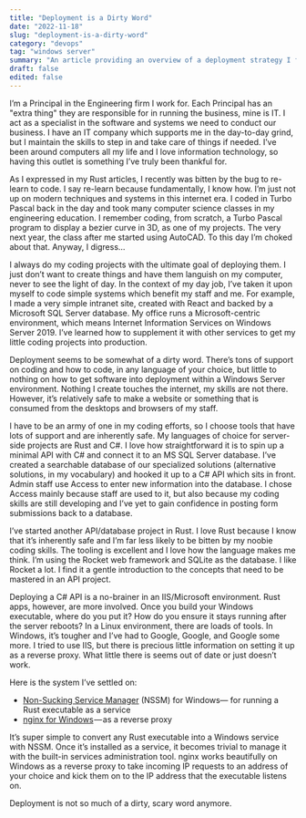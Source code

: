 ```yaml
---
title: "Deployment is a Dirty Word"
date: "2022-11-18"
slug: "deployment-is-a-dirty-word"
category: "devops"
tag: "windows server"
summary: "An article providing an overview of a deployment strategy I found at work for my coding projects"
draft: false
edited: false
---
```


I’m a Principal in the Engineering firm I work for. Each Principal has an "extra thing" they are responsible for in running the business, mine is IT. I act as a specialist in the software and systems we need to conduct our business. I have an IT company which supports me in the day-to-day grind, but I maintain the skills to step in and take care of things if needed. I’ve been around computers all my life and I love information technology, so having this outlet is something I’ve truly been thankful for.

As I expressed in my Rust articles, I recently was bitten by the bug to re-learn to code. I say re-learn because fundamentally, I know how. I’m just not up on modern techniques and systems in this internet era. I coded in Turbo Pascal back in the day and took many computer science classes in my engineering education. I remember coding, from scratch, a Turbo Pascal program to display a bezier curve in 3D, as one of my projects. The very next year, the class after me started using AutoCAD. To this day I’m choked about that. Anyway, I digress…

I always do my coding projects with the ultimate goal of deploying them. I just don’t want to create things and have them languish on my computer, never to see the light of day. In the context of my day job, I’ve taken it upon myself to code simple systems which benefit my staff and me. For example, I made a very simple intranet site, created with React and backed by a Microsoft SQL Server database. My office runs a Microsoft-centric environment, which means Internet Information Services on Windows Server 2019. I’ve learned how to supplement it with other services to get my little coding projects into production.

Deployment seems to be somewhat of a dirty word. There’s tons of support on coding and how to code, in any language of your choice, but little to nothing on how to get software into deployment within a Windows Server environment. Nothing I create touches the internet, my skills are not there. However, it’s relatively safe to make a website or something that is consumed from the desktops and browsers of my staff.

I have to be an army of one in my coding efforts, so I choose tools that have lots of support and are inherently safe. My languages of choice for server-side projects are Rust and C#. I love how straightforward it is to spin up a minimal API with C# and connect it to an MS SQL Server database. I’ve created a searchable database of our specialized solutions (alternative solutions, in my vocabulary) and hooked it up to a C# API which sits in front. Admin staff use Access to enter new information into the database. I chose Access mainly because staff are used to it, but also because my coding skills are still developing and I’ve yet to gain confidence in posting form submissions back to a database.

I’ve started another API/database project in Rust. I love Rust because I know that it’s inherently safe and I’m far less likely to be bitten by my noobie coding skills. The tooling is excellent and I love how the language makes me think. I’m using the Rocket web framework and SQLite as the database. I like Rocket a lot. I find it a gentle introduction to the concepts that need to be mastered in an API project.

Deploying a C# API is a no-brainer in an IIS/Microsoft environment. Rust apps, however, are more involved. Once you build your Windows executable, where do you put it? How do you ensure it stays running after the server reboots? In a Linux environment, there are loads of tools. In Windows, it’s tougher and I’ve had to Google, Google, and Google some more. I tried to use IIS, but there is precious little information on setting it up as a reverse proxy. What little there is seems out of date or just doesn’t work.

Here is the system I’ve settled on:

- [Non-Sucking Service Manager](https://nssm.cc/) (NSSM) for Windows— for running a Rust executable as a service
- [nginx for Windows](https://nginx.org/en/docs/windows.html) — as a reverse proxy

It’s super simple to convert any Rust executable into a Windows service with NSSM. Once it’s installed as a service, it becomes trivial to manage it with the built-in services administration tool. nginx works beautifully on Windows as a reverse proxy to take incoming IP requests to an address of your choice and kick them on to the IP address that the executable listens on.

Deployment is not so much of a dirty, scary word anymore.
